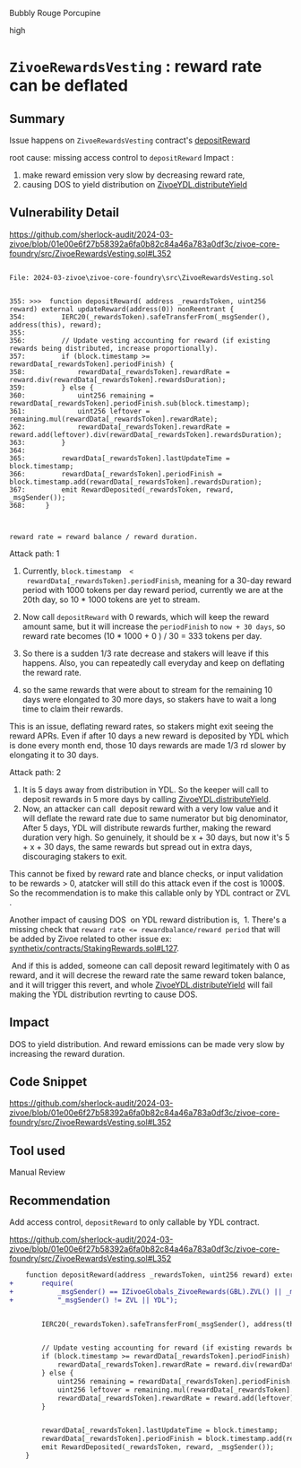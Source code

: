 Bubbly Rouge Porcupine

high

# `ZivoeRewardsVesting`  : reward rate can be deflated

## Summary
Issue happens on `ZivoeRewardsVesting` contract's [depositReward](https://github.com/sherlock-audit/2024-03-zivoe/blob/01e00e6f27b58392a6fa0b82c84a46a783a0df3c/zivoe-core-foundry/src/ZivoeRewardsVesting.sol#L352)



root cause: missing access control to `depositReward`
Impact :
1. make reward emission very slow by decreasing reward rate,
3. causing DOS to yield distribution on [ZivoeYDL.distributeYield](https://github.com/sherlock-audit/2024-03-zivoe/blob/01e00e6f27b58392a6fa0b82c84a46a783a0df3c/zivoe-core-foundry/src/ZivoeYDL.sol#L246)


## Vulnerability Detail

https://github.com/sherlock-audit/2024-03-zivoe/blob/01e00e6f27b58392a6fa0b82c84a46a783a0df3c/zivoe-core-foundry/src/ZivoeRewardsVesting.sol#L352


```solidity

File: 2024-03-zivoe\zivoe-core-foundry\src\ZivoeRewardsVesting.sol


355: >>>  function depositReward( address _rewardsToken, uint256 reward) external updateReward(address(0)) nonReentrant {
354:         IERC20(_rewardsToken).safeTransferFrom(_msgSender(), address(this), reward);
355: 
356:         // Update vesting accounting for reward (if existing rewards being distributed, increase proportionally).
357:         if (block.timestamp >= rewardData[_rewardsToken].periodFinish) {
358:             rewardData[_rewardsToken].rewardRate = reward.div(rewardData[_rewardsToken].rewardsDuration);
359:         } else {
360:             uint256 remaining = rewardData[_rewardsToken].periodFinish.sub(block.timestamp);
361:             uint256 leftover = remaining.mul(rewardData[_rewardsToken].rewardRate);
362:             rewardData[_rewardsToken].rewardRate = reward.add(leftover).div(rewardData[_rewardsToken].rewardsDuration);
363:         }
364:         
365:         rewardData[_rewardsToken].lastUpdateTime = block.timestamp;
366:         rewardData[_rewardsToken].periodFinish = block.timestamp.add(rewardData[_rewardsToken].rewardsDuration);
367:         emit RewardDeposited(_rewardsToken, reward, _msgSender());
368:     }



```
`reward rate = reward balance / reward duration.`


Attack path: 1

1. Currently, `block.timestamp  <  rewardData[_rewardsToken].periodFinish`, meaning for a 30-day reward period with 1000 tokens per day reward period, currently we are at the 20th day, so 10 * 1000 tokens are yet to stream.

2. Now call `depositReward` with 0 rewards, which will keep the reward amount same, but it will increase the `periodFinish` to `now + 30 days`, so reward rate becomes (10 * 1000 + 0 ) / 30 = 333 tokens per day. 
3. So there is a sudden 1/3 rate decrease and stakers will leave if this happens. Also, you can repeatedly call everyday and keep on deflating the reward rate. 
4. so the same rewards that were about to stream for the remaining 10 days were elongated to 30 more days, so stakers have to wait a long time to claim their rewards.


This is an issue, deflating reward rates, so stakers might exit seeing the reward APRs. Even if after 10 days a new reward is deposited by YDL which is done every month end, those 10 days rewards are made 1/3 rd slower by elongating it to 30 days.



Attack path: 2
1. It is 5 days away from distribution in YDL. So the keeper will call to deposit rewards in 5 more days by calling [ZivoeYDL.distributeYield](https://github.com/sherlock-audit/2024-03-zivoe/blob/01e00e6f27b58392a6fa0b82c84a46a783a0df3c/zivoe-core-foundry/src/ZivoeYDL.sol#L246).
2. Now, an attacker can call  deposit reward with a very low value and it will deflate the reward rate due to same numerator but big denominator, After 5 days, YDL will distribute rewards further, making the reward duration very high. So genuinely, it should be x + 30 days, but now it's 5 + x + 30 days, the same rewards but spread out in extra days, discouraging stakers to exit.



This cannot be fixed by reward rate and blance checks, or input validation to be rewards > 0, atatcker will still do this attack even if the cost is 1000$. So the recommendation is to make this callable only by YDL contract or ZVL .


Another impact of causing DOS  on YDL reward distribution is,
 1. There's a missing check that `reward rate <= rewardbalance/reward period` that will be added by Zivoe related to other issue ex: [synthetix/contracts/StakingRewards.sol#L127](https://github.com/Synthetixio/synthetix/blob/develop/contracts/StakingRewards.sol#L127).


 And if this is added, someone can call deposit reward legitimately with 0 as reward, and it will decrese the reward rate the same reward token balance, and it will trigger this revert, and whole [ZivoeYDL.distributeYield](https://github.com/sherlock-audit/2024-03-zivoe/blob/01e00e6f27b58392a6fa0b82c84a46a783a0df3c/zivoe-core-foundry/src/ZivoeYDL.sol#L246) will fail making the YDL distribution revrting to cause DOS.


## Impact


DOS to yield distribution. And reward emissions can be made very slow by increasing the reward duration.


## Code Snippet


https://github.com/sherlock-audit/2024-03-zivoe/blob/01e00e6f27b58392a6fa0b82c84a46a783a0df3c/zivoe-core-foundry/src/ZivoeRewardsVesting.sol#L352


## Tool used


Manual Review


## Recommendation


Add access control, `depositReward` to only callable by YDL contract.

https://github.com/sherlock-audit/2024-03-zivoe/blob/01e00e6f27b58392a6fa0b82c84a46a783a0df3c/zivoe-core-foundry/src/ZivoeRewardsVesting.sol#L352


```diff
    function depositReward(address _rewardsToken, uint256 reward) external updateReward(address(0)) nonReentrant {
+       require(
+           _msgSender() == IZivoeGlobals_ZivoeRewards(GBL).ZVL() || _msgSender() == IZivoeGlobals_ZivoeRewards(GBL).YDL(),
+           "_msgSender() != ZVL || YDL");


        IERC20(_rewardsToken).safeTransferFrom(_msgSender(), address(this), reward);


        // Update vesting accounting for reward (if existing rewards being distributed, increase proportionally).
        if (block.timestamp >= rewardData[_rewardsToken].periodFinish) {
            rewardData[_rewardsToken].rewardRate = reward.div(rewardData[_rewardsToken].rewardsDuration);
        } else {
            uint256 remaining = rewardData[_rewardsToken].periodFinish.sub(block.timestamp);
            uint256 leftover = remaining.mul(rewardData[_rewardsToken].rewardRate);
            rewardData[_rewardsToken].rewardRate = reward.add(leftover).div(rewardData[_rewardsToken].rewardsDuration);
        }


        rewardData[_rewardsToken].lastUpdateTime = block.timestamp;
        rewardData[_rewardsToken].periodFinish = block.timestamp.add(rewardData[_rewardsToken].rewardsDuration);
        emit RewardDeposited(_rewardsToken, reward, _msgSender());
    }
```


